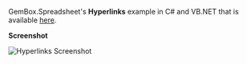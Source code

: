 GemBox.Spreadsheet's **Hyperlinks** example in C# and VB.NET that is available [here](https://www.gemboxsoftware.com/spreadsheet/examples/excel-cell-hyperlinks/207).

**Screenshot**


![Hyperlinks Screenshot](https://www.gemboxsoftware.com/Spreadsheet/Examples/Content/BasicFeatures/Hyperlinks/Hyperlink.png)